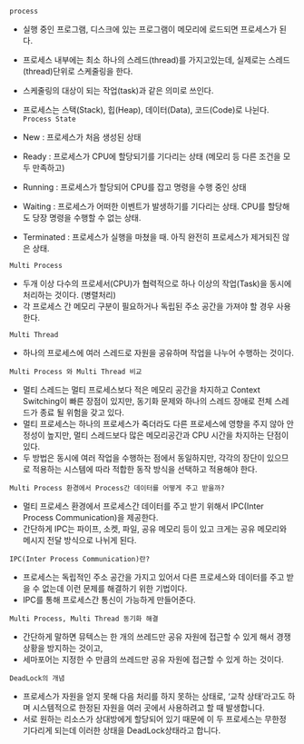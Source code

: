 `process`

- 실행 중인 프로그램, 디스크에 있는 프로그램이 메모리에 로드되면 프로세스가 된다.
- 프로세스 내부에는 최소 하나의 스레드(thread)를 가지고있는데, 실제로는 스레드(thread)단위로 스케줄링을 한다.
- 스케줄링의 대상이 되는 작업(task)과 같은 의미로 쓰인다.
- 프로세스는 스택(Stack), 힙(Heap), 데이터(Data), 코드(Code)로 나뉜다. 
 
 `Process State`
 
- New : 프로세스가 처음 생성된 상태
- Ready : 프로세스가 CPU에 할당되기를 기다리는 상태 (메모리 등 다른 조건을 모두 만족하고)
- Running : 프로세스가 할당되어 CPU를 잡고 명령을 수행 중인 상태
- Waiting : 프로세스가 어떠한 이벤트가 발생하기를 기다리는 상태. CPU를 할당해도 당장 명령을 수행할 수 없는 상태.
- Terminated : 프로세스가 실행을 마쳤을 때. 아직 완전히 프로세스가 제거되진 않은 상태.

`Multi Process`

- 두개 이상 다수의 프로세서(CPU)가 협력적으로 하나 이상의 작업(Task)을 동시에 처리하는 것이다. (병렬처리)
- 각 프로세스 간 메모리 구분이 필요하거나 독립된 주소 공간을 가져야 할 경우 사용한다.

`Multi Thread`

- 하나의 프로세스에 여러 스레드로 자원을 공유하며 작업을 나누어 수행하는 것이다.

`Multi Process 와 Multi Thread 비교`

- 멀티 스레드는 멀티 프로세스보다 적은 메모리 공간을 차지하고 Context Switching이 빠른 장점이 있지만, 동기화 문제와 하나의 스레드 장애로 전체 스레드가 종료 될 위험을 갖고 있다.
- 멀티 프로세스는 하나의 프로세스가 죽더라도 다른 프로세스에 영향을 주지 않아 안정성이 높지만, 멀티 스레드보다 많은 메모리공간과 CPU 시간을 차지하는 단점이 있다.
- 두 방법은 동시에 여러 작업을 수행하는 점에서 동일하지만, 각각의 장단이 있으므로 적용하는 시스템에 따라 적합한 동작 방식을 선택하고 적용해야 한다.

`Multi Process 환경에서 Process간 데이터를 어떻게 주고 받을까?`

- 멀티 프로세스 환경에서 프로세스간 데이터를 주고 받기 위해서 IPC(Inter Process Communication)을 제공한다. 
- 간단하게 IPC는 파이프, 소켓, 파일, 공유 메모리 등이 있고 크게는 공유 메모리와 메시지 전달 방식으로 나뉘게 된다.

`IPC(Inter Process Communication)란?`

- 프로세스는 독립적인 주소 공간을 가지고 있어서 다른 프로세스와 데이터를 주고 받을 수 없는데 이런 문제를 해결하기 위한 기법이다.
- IPC를 통해 프로세스간 통신이 가능하게 만들어준다.

`Multi Process, Multi Thread 동기화 해결`

- 간단하게 말하면 뮤텍스는 한 개의 쓰레드만 공유 자원에 접근할 수 있게 해서 경쟁 상황을 방지하는 것이고, 
- 세마포어는 지정한 수 만큼의 쓰레드만 공유 자원에 접근할 수 있게 하는 것이다.

`DeadLock의 개념`

- 프로세스가 자원을 얻지 못해 다음 처리를 하지 못하는 상태로, ‘교착 상태’라고도 하며 시스템적으로 한정된 자원을 여러 곳에서 사용하려고 할 때 발생합니다.
- 서로 원하는 리소스가 상대방에게 할당되어 있기 때문에 이 두 프로세스는 무한정 기다리게 되는데 이러한 상태을 DeadLock상태라고 합니다.


